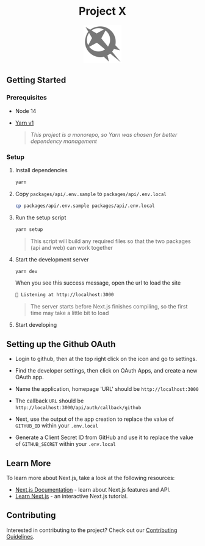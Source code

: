 <h1 align="center">Project X</h1>
<p align="center">
  <img src="docs/icon.svg" width="100px" />
</p>

## Getting Started

### Prerequisites

- Node 14
- [Yarn v1](https://classic.yarnpkg.com/lang/en/)

  > _This project is a monorepo, so Yarn was chosen for better dependency management_

### Setup

1.  Install dependencies

    ```zsh
    yarn
    ```

1.  Copy `packages/api/.env.sample` to `packages/api/.env.local`

    ```zsh
    cp packages/api/.env.sample packages/api/.env.local
    ```

1.  Run the setup script

    ```zsh
    yarn setup
    ```

    > This script will build any required files so that the two packages (api and web) can work together

1.  Start the development server

    ```zsh
    yarn dev
    ```

    When you see this success message, open the url to load the site

    ```zsh
    🚀 Listening at http://localhost:3000
    ```

    > The server starts before Next.js finishes compiling, so the first time may take a little bit to load

1.  Start developing

## Setting up the Github OAuth
  - Login to github, then at the top right click on the icon and go to settings.

  - Find the developer settings, then click on OAuth Apps, and create a new OAuth app.

  - Name the application, homepage 'URL' should be `http://localhost:3000` 

  - The callback `URL` should be `http://localhost:3000/api/auth/callback/github`

  - Next, use the output of the app creation to replace the value of `GITHUB_ID` within your `.env.local`

  - Generate a Client Secret ID from GitHub and use it to replace the value of `GITHUB_SECRET` within your `.env.local`
    

## Learn More

To learn more about Next.js, take a look at the following resources:

- [Next.js Documentation](https://nextjs.org/docs) - learn about Next.js features and API.
- [Learn Next.js](https://nextjs.org/learn) - an interactive Next.js tutorial.

## Contributing

Interested in contributing to the project? Check out our [Contributing Guidelines](./.github/CONTRIBUTING.md).
